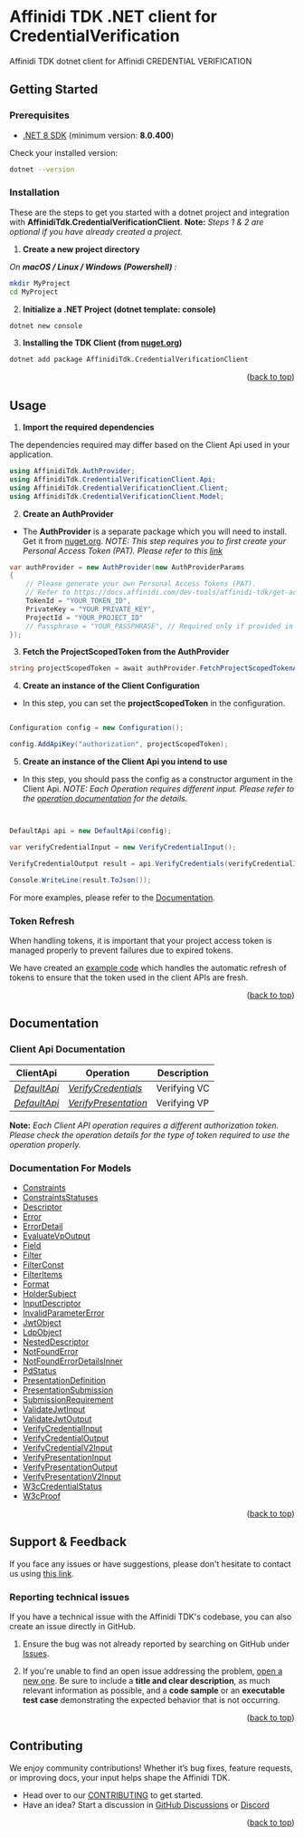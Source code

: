 <a id="top"></a>
# Affinidi TDK .NET client for CredentialVerification

Affinidi TDK dotnet client for Affinidi CREDENTIAL VERIFICATION


## Getting Started

### Prerequisites

- [.NET 8 SDK](https://dotnet.microsoft.com/en-us/download/dotnet/8.0) (minimum version: **8.0.400**)  


Check your installed version:

```bash
dotnet --version
```

### Installation

These are the steps to get you started with a dotnet project and integration with **AffinidiTdk.CredentialVerificationClient**. 
**Note:** *Steps 1 & 2 are optional if you have already created a project.*

1. **Create a new project directory**

*On **macOS / Linux / Windows (Powershell)** :*

```bash
mkdir MyProject
cd MyProject
```

2. **Initialize a .NET Project (dotnet template: console)**

```bash
dotnet new console
```

3. **Installing the TDK Client (from [nuget.org](https://www.nuget.org//packages/AffinidiTdk.CredentialVerificationClient))**

```bash
dotnet add package AffinidiTdk.CredentialVerificationClient
```

<p align="right">(<a href="#top">back to top</a>)</p>


## Usage

1. **Import the required dependencies**

The dependencies required may differ based on the Client Api used in your application. 

```csharp
using AffinidiTdk.AuthProvider;
using AffinidiTdk.CredentialVerificationClient.Api;
using AffinidiTdk.CredentialVerificationClient.Client;
using AffinidiTdk.CredentialVerificationClient.Model;
```

2. **Create an AuthProvider**

- The **AuthProvider** is a separate package which you will need to install. Get it from [nuget.org](https://www.nuget.org//packages/AffinidiTdk.AuthProvider).
*NOTE: This step requires you to first create your Personal Access Token (PAT). Please refer to this [link](https://docs.affinidi.com/dev-tools/affinidi-tdk/get-access-token/#create-a-personal-access-token-pat)*

```csharp
var authProvider = new AuthProvider(new AuthProviderParams
{
    // Please generate your own Personal Access Tokens (PAT). 
    // Refer to https://docs.affinidi.com/dev-tools/affinidi-tdk/get-access-token/#create-a-personal-access-token-pat for the guide on creating your own PAT.    
    TokenId = "YOUR_TOKEN_ID",
    PrivateKey = "YOUR_PRIVATE_KEY",
    ProjectId = "YOUR_PROJECT_ID"
    // Passphrase = "YOUR_PASSPHRASE", // Required only if provided in the PAT
});
```

3. **Fetch the ProjectScopedToken from the AuthProvider**

```csharp
string projectScopedToken = await authProvider.FetchProjectScopedTokenAsync();
```

4. **Create an instance of the Client Configuration**

- In this step, you can set the __projectScopedToken__ in the configuration.

```csharp

Configuration config = new Configuration();

config.AddApiKey("authorization", projectScopedToken);

```

5. **Create an instance of the Client Api you intend to use**

- In this step, you should pass the config as a constructor argument in the Client Api.
*NOTE: Each Operation requires different input. Please refer to the <a href="#documentation">operation documentation</a> for the details.*

```csharp


DefaultApi api = new DefaultApi(config);

var verifyCredentialInput = new VerifyCredentialInput();

VerifyCredentialOutput result = api.VerifyCredentials(verifyCredentialInput);

Console.WriteLine(result.ToJson());


```


For more examples, please refer to the [Documentation](https://docs.affinidi.com/dev-tools/affinidi-tdk/clients/credential-verification).

### Token Refresh

When handling tokens, it is important that your project access token is managed properly to prevent failures due to expired tokens. 

We have created an [example code](https://github.com/affinidi/affinidi-tdk-dotnet/tree/main/examples/HookAuthExample/HookAuthExample.cs) which handles the automatic refresh of tokens to ensure that the token used in the client APIs are fresh.

<p align="right">(<a href="#top">back to top</a>)</p>


## Documentation

### Client Api Documentation

ClientApi | Operation | Description
------------ | ------------- | -------------
[*DefaultApi*](docs/DefaultApi.md) | [*VerifyCredentials*](docs/DefaultApi.md#verifycredentials) | Verifying VC
[*DefaultApi*](docs/DefaultApi.md) | [*VerifyPresentation*](docs/DefaultApi.md#verifypresentation) | Verifying VP


**Note:** *Each Client API operation requires a different authorization token. Please check the operation details for the type of token required to use the operation properly.*

### Documentation For Models

 - [Constraints](docs/Constraints.md)
 - [ConstraintsStatuses](docs/ConstraintsStatuses.md)
 - [Descriptor](docs/Descriptor.md)
 - [Error](docs/Error.md)
 - [ErrorDetail](docs/ErrorDetail.md)
 - [EvaluateVpOutput](docs/EvaluateVpOutput.md)
 - [Field](docs/Field.md)
 - [Filter](docs/Filter.md)
 - [FilterConst](docs/FilterConst.md)
 - [FilterItems](docs/FilterItems.md)
 - [Format](docs/Format.md)
 - [HolderSubject](docs/HolderSubject.md)
 - [InputDescriptor](docs/InputDescriptor.md)
 - [InvalidParameterError](docs/InvalidParameterError.md)
 - [JwtObject](docs/JwtObject.md)
 - [LdpObject](docs/LdpObject.md)
 - [NestedDescriptor](docs/NestedDescriptor.md)
 - [NotFoundError](docs/NotFoundError.md)
 - [NotFoundErrorDetailsInner](docs/NotFoundErrorDetailsInner.md)
 - [PdStatus](docs/PdStatus.md)
 - [PresentationDefinition](docs/PresentationDefinition.md)
 - [PresentationSubmission](docs/PresentationSubmission.md)
 - [SubmissionRequirement](docs/SubmissionRequirement.md)
 - [ValidateJwtInput](docs/ValidateJwtInput.md)
 - [ValidateJwtOutput](docs/ValidateJwtOutput.md)
 - [VerifyCredentialInput](docs/VerifyCredentialInput.md)
 - [VerifyCredentialOutput](docs/VerifyCredentialOutput.md)
 - [VerifyCredentialV2Input](docs/VerifyCredentialV2Input.md)
 - [VerifyPresentationInput](docs/VerifyPresentationInput.md)
 - [VerifyPresentationOutput](docs/VerifyPresentationOutput.md)
 - [VerifyPresentationV2Input](docs/VerifyPresentationV2Input.md)
 - [W3cCredentialStatus](docs/W3cCredentialStatus.md)
 - [W3cProof](docs/W3cProof.md)


<p align="right">(<a href="#top">back to top</a>)</p>


## Support & Feedback

If you face any issues or have suggestions, please don't hesitate to contact us using [this link](https://share.hsforms.com/1i-4HKZRXSsmENzXtPdIG4g8oa2v).

### Reporting technical issues

If you have a technical issue with the Affinidi TDK's codebase, you can also create an issue directly in GitHub.

1. Ensure the bug was not already reported by searching on GitHub under [Issues](https://github.com/affinidi/affinidi-tdk-dotnet/issues).

2. If you're unable to find an open issue addressing the problem, [open a new one](https://github.com/affinidi/affinidi-tdk-dotnet/issues/new). Be sure to include a **title and clear description**, as much relevant information as possible, and a **code sample** or an **executable test case** demonstrating the expected behavior that is not occurring.

<p align="right">(<a href="#top">back to top</a>)</p>


## Contributing

We enjoy community contributions! Whether it’s bug fixes, feature requests, or improving docs, your input helps shape the Affinidi TDK.

- Head over to our [CONTRIBUTING](CONTRIBUTING.md) to get started.
- Have an idea? Start a discussion in [GitHub Discussions](https://github.com/affinidi/affinidi-tdk-dotnet/issues) or [Discord](https://discord.com/invite/hGVVSEASPQ)

<p align="right">(<a href="#top">back to top</a>)</p>

